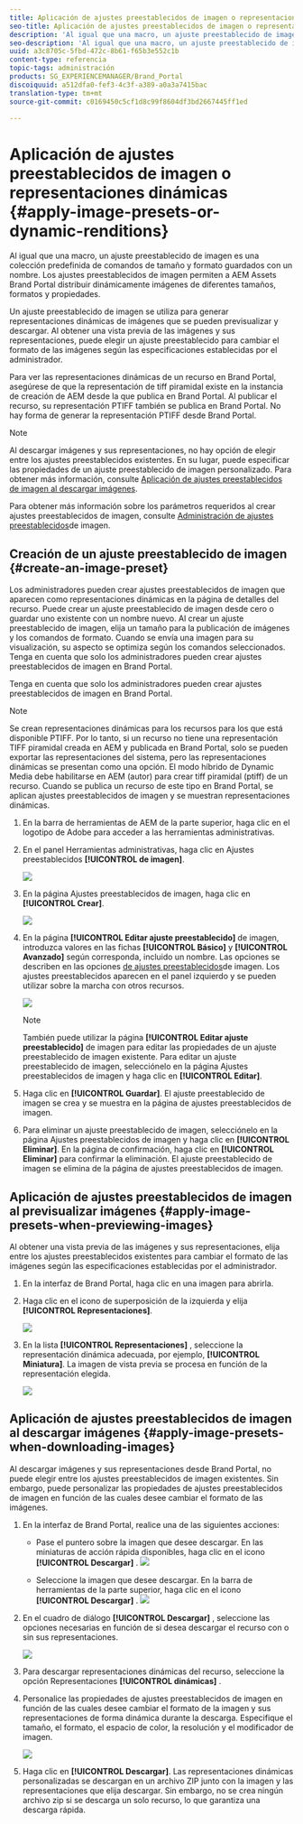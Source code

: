 ```yaml
---
title: Aplicación de ajustes preestablecidos de imagen o representaciones dinámicas
seo-title: Aplicación de ajustes preestablecidos de imagen o representaciones dinámicas
description: 'Al igual que una macro, un ajuste preestablecido de imagen es una colección predefinida de comandos de tamaño y formato guardados con un nombre. Los ajustes preestablecidos de imagen permiten a AEM Assets Brand Portal distribuir dinámicamente imágenes de diferentes tamaños, formatos y propiedades. '
seo-description: 'Al igual que una macro, un ajuste preestablecido de imagen es una colección predefinida de comandos de tamaño y formato guardados con un nombre. Los ajustes preestablecidos de imagen permiten a AEM Assets Brand Portal distribuir dinámicamente imágenes de diferentes tamaños, formatos y propiedades. '
uuid: a3c8705c-5fbd-472c-8b61-f65b3e552c1b
content-type: referencia
topic-tags: administración
products: SG_EXPERIENCEMANAGER/Brand_Portal
discoiquuid: a512dfa0-fef3-4c3f-a389-a0a3a7415bac
translation-type: tm+mt
source-git-commit: c0169450c5cf1d8c99f8604df3bd2667445ff1ed

---
```



# Aplicación de ajustes preestablecidos de imagen o representaciones dinámicas {#apply-image-presets-or-dynamic-renditions}

Al igual que una macro, un ajuste preestablecido de imagen es una colección predefinida de comandos de tamaño y formato guardados con un nombre. Los ajustes preestablecidos de imagen permiten a AEM Assets Brand Portal distribuir dinámicamente imágenes de diferentes tamaños, formatos y propiedades.

Un ajuste preestablecido de imagen se utiliza para generar representaciones dinámicas de imágenes que se pueden previsualizar y descargar. Al obtener una vista previa de las imágenes y sus representaciones, puede elegir un ajuste preestablecido para cambiar el formato de las imágenes según las especificaciones establecidas por el administrador.

Para ver las representaciones dinámicas de un recurso en Brand Portal, asegúrese de que la representación de tiff piramidal existe en la instancia de creación de AEM desde la que publica en Brand Portal. Al publicar el recurso, su representación PTIFF también se publica en Brand Portal. No hay forma de generar la representación PTIFF desde Brand Portal.

>[!NOTE]
>
>Al descargar imágenes y sus representaciones, no hay opción de elegir entre los ajustes preestablecidos existentes. En su lugar, puede especificar las propiedades de un ajuste preestablecido de imagen personalizado. Para obtener más información, consulte [Aplicación de ajustes preestablecidos de imagen al descargar imágenes](../using/brand-portal-image-presets.md#main-pars-text-1403412644).

Para obtener más información sobre los parámetros requeridos al crear ajustes preestablecidos de imagen, consulte [Administración de ajustes preestablecidos](https://docs.adobe.com/docs/en/AEM/6-0/administer/integration/dynamic-media/image-presets.html)de imagen.

## Creación de un ajuste preestablecido de imagen {#create-an-image-preset}

Los administradores pueden crear ajustes preestablecidos de imagen que aparecen como representaciones dinámicas en la página de detalles del recurso. Puede crear un ajuste preestablecido de imagen desde cero o guardar uno existente con un nombre nuevo. Al crear un ajuste preestablecido de imagen, elija un tamaño para la publicación de imágenes y los comandos de formato. Cuando se envía una imagen para su visualización, su aspecto se optimiza según los comandos seleccionados.
Tenga en cuenta que solo los administradores pueden crear ajustes preestablecidos de imagen en Brand Portal.

Tenga en cuenta que solo los administradores pueden crear ajustes preestablecidos de imagen en Brand Portal.

>[!NOTE]
>
>Se crean representaciones dinámicas para los recursos para los que está disponible PTIFF. Por lo tanto, si un recurso no tiene una representación TIFF piramidal creada en AEM y publicada en Brand Portal, solo se pueden exportar las representaciones del sistema, pero las representaciones dinámicas se presentan como una opción.
El modo híbrido de Dynamic Media debe habilitarse en AEM (autor) para crear tiff piramidal (ptiff) de un recurso. Cuando se publica un recurso de este tipo en Brand Portal, se aplican ajustes preestablecidos de imagen y se muestran representaciones dinámicas.

1. En la barra de herramientas de AEM de la parte superior, haga clic en el logotipo de Adobe para acceder a las herramientas administrativas.

2. En el panel Herramientas administrativas, haga clic en Ajustes preestablecidos **[!UICONTROL de imagen]**.

   ![](assets/admin-tools-panel-4.png)

3. En la página Ajustes preestablecidos de imagen, haga clic en **[!UICONTROL Crear]**.

   ![](assets/image_preset_homepage.png)

4. En la página **[!UICONTROL Editar ajuste preestablecido]** de imagen, introduzca valores en las fichas **[!UICONTROL Básico]** y **[!UICONTROL Avanzado]** según corresponda, incluido un nombre. Las opciones se describen en las opciones [de ajustes preestablecidos](https://docs.adobe.com/docs/en/AEM/6-0/administer/integration/dynamic-media/image-presets.html#Image%20preset%20options)de imagen. Los ajustes preestablecidos aparecen en el panel izquierdo y se pueden utilizar sobre la marcha con otros recursos.

   ![](assets/image_preset_create.png)

   >[!NOTE]
   >
   >También puede utilizar la página **[!UICONTROL Editar ajuste preestablecido]** de imagen para editar las propiedades de un ajuste preestablecido de imagen existente. Para editar un ajuste preestablecido de imagen, selecciónelo en la página Ajustes preestablecidos de imagen y haga clic en **[!UICONTROL Editar]**.

5. Haga clic en **[!UICONTROL Guardar]**. El ajuste preestablecido de imagen se crea y se muestra en la página de ajustes preestablecidos de imagen.
6. Para eliminar un ajuste preestablecido de imagen, selecciónelo en la página Ajustes preestablecidos de imagen y haga clic en **[!UICONTROL Eliminar]**. En la página de confirmación, haga clic en **[!UICONTROL Eliminar]** para confirmar la eliminación. El ajuste preestablecido de imagen se elimina de la página de ajustes preestablecidos de imagen.

## Aplicación de ajustes preestablecidos de imagen al previsualizar imágenes {#apply-image-presets-when-previewing-images}

Al obtener una vista previa de las imágenes y sus representaciones, elija entre los ajustes preestablecidos existentes para cambiar el formato de las imágenes según las especificaciones establecidas por el administrador.

1. En la interfaz de Brand Portal, haga clic en una imagen para abrirla.
2. Haga clic en el icono de superposición de la izquierda y elija **[!UICONTROL Representaciones]**.

   ![](assets/image-preset-previewrenditions.png)

3. En la lista **[!UICONTROL Representaciones]** , seleccione la representación dinámica adecuada, por ejemplo, **[!UICONTROL Miniatura]**. La imagen de vista previa se procesa en función de la representación elegida.

   ![](assets/image-preset-previewrenditionthumbnail.png)

## Aplicación de ajustes preestablecidos de imagen al descargar imágenes {#apply-image-presets-when-downloading-images}

Al descargar imágenes y sus representaciones desde Brand Portal, no puede elegir entre los ajustes preestablecidos de imagen existentes. Sin embargo, puede personalizar las propiedades de ajustes preestablecidos de imagen en función de las cuales desee cambiar el formato de las imágenes.

1. En la interfaz de Brand Portal, realice una de las siguientes acciones:

   * Pase el puntero sobre la imagen que desee descargar. En las miniaturas de acción rápida disponibles, haga clic en el icono **[!UICONTROL Descargar]** .
   ![](assets/downloadsingleasset.png)

   * Seleccione la imagen que desee descargar. En la barra de herramientas de la parte superior, haga clic en el icono **[!UICONTROL Descargar]** .
   ![](assets/downloadassets.png)

2. En el cuadro de diálogo **[!UICONTROL Descargar]** , seleccione las opciones necesarias en función de si desea descargar el recurso con o sin sus representaciones.

   ![](assets/donload-assets-dialog.png)

3. Para descargar representaciones dinámicas del recurso, seleccione la opción Representaciones **[!UICONTROL dinámicas]** .
4. Personalice las propiedades de ajustes preestablecidos de imagen en función de las cuales desee cambiar el formato de la imagen y sus representaciones de forma dinámica durante la descarga. Especifique el tamaño, el formato, el espacio de color, la resolución y el modificador de imagen.

   ![](assets/dynamicrenditions.png)

5. Haga clic en **[!UICONTROL Descargar]**. Las representaciones dinámicas personalizadas se descargan en un archivo ZIP junto con la imagen y las representaciones que elija descargar. Sin embargo, no se crea ningún archivo zip si se descarga un solo recurso, lo que garantiza una descarga rápida.
